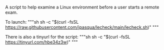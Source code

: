 A script to help examine a Linux environment before a user starts a remote exam.

To launch:
"""sh
sh -c "$(curl -fsSL https://raw.githubusercontent.com/jpasqua/lecheck/main/lecheck.sh)"
"""

There is also a tinyurl for the script:
"""sh
sh -c "$(curl -fsSL https://tinyurl.com/hbe34z3w)"
"""
